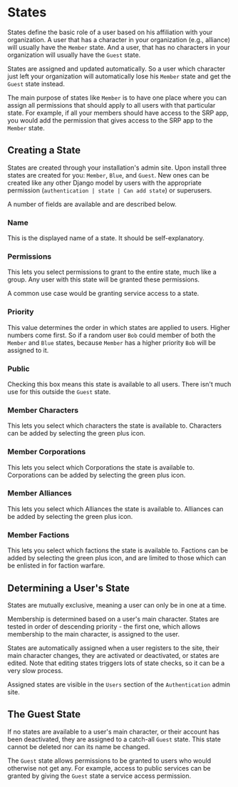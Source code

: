 # States

States define the basic role of a user based on his affiliation with your organization. A user that has a character in your organization (e.g., alliance) will usually have the `Member` state. And a user, that has no characters in your organization will usually have the `Guest` state.

States are assigned and updated automatically. So a user which character just left your organization will automatically lose his `Member` state and get the `Guest` state instead.

The main purpose of states like `Member` is to have one place where you can assign all permissions that should apply to all users with that particular state. For example, if all your members should have access to the SRP app, you would add the permission that gives access to the SRP app to the `Member` state.

## Creating a State

States are created through your installation's admin site. Upon install three states are created for you: `Member`, `Blue`, and `Guest`. New ones can be created like any other Django model by users with the appropriate permission (`authentication | state | Can add state`) or superusers.

A number of fields are available and are described below.

### Name

This is the displayed name of a state. It should be self-explanatory.

### Permissions

This lets you select permissions to grant to the entire state, much like a group. Any user with this state will be granted these permissions.

A common use case would be granting service access to a state.

### Priority

This value determines the order in which states are applied to users. Higher numbers come first. So if a random user `Bob` could member of both the `Member` and `Blue` states, because `Member` has a higher priority `Bob` will be assigned to it.

### Public

Checking this box means this state is available to all users. There isn't much use for this outside the `Guest` state.

### Member Characters

This lets you select which characters the state is available to. Characters can be added by selecting the green plus icon.

### Member Corporations

This lets you select which Corporations the state is available to. Corporations can be added by selecting the green plus icon.

### Member Alliances

This lets you select which Alliances the state is available to. Alliances can be added by selecting the green plus icon.

### Member Factions

This lets you select which factions the state is available to. Factions can be added by selecting the green plus icon, and are limited to those which can be enlisted in for faction warfare.

## Determining a User's State

States are mutually exclusive, meaning a user can only be in one at a time.

Membership is determined based on a user's main character. States are tested in order of descending priority - the first one, which allows membership to the main character, is assigned to the user.

States are automatically assigned when a user registers to the site, their main character changes, they are activated or deactivated, or states are edited. Note that editing states triggers lots of state checks, so it can be a very slow process.

Assigned states are visible in the `Users` section of the `Authentication` admin site.

## The Guest State

If no states are available to a user's main character, or their account has been deactivated, they are assigned to a catch-all `Guest` state. This state cannot be deleted nor can its name be changed.

The `Guest` state allows permissions to be granted to users who would otherwise not get any. For example, access to public services can be granted by giving the `Guest` state a service access permission.
